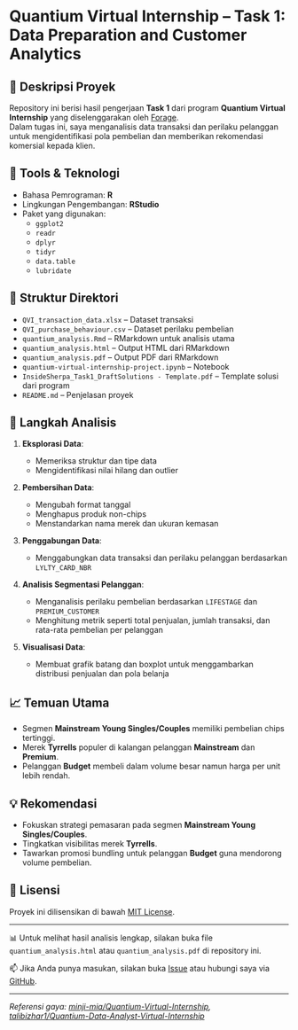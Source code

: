 # Quantium Virtual Internship – Task 1: Data Preparation and Customer Analytics

## 📌 Deskripsi Proyek

Repository ini berisi hasil pengerjaan **Task 1** dari program **Quantium Virtual Internship** yang diselenggarakan oleh [Forage](https://www.theforage.com/).  
Dalam tugas ini, saya menganalisis data transaksi dan perilaku pelanggan untuk mengidentifikasi pola pembelian dan memberikan rekomendasi komersial kepada klien.

## 🧰 Tools & Teknologi

- Bahasa Pemrograman: **R**
- Lingkungan Pengembangan: **RStudio**
- Paket yang digunakan:
  - `ggplot2`
  - `readr`
  - `dplyr`
  - `tidyr`
  - `data.table`
  - `lubridate`

## 📂 Struktur Direktori

- `QVI_transaction_data.xlsx` – Dataset transaksi
- `QVI_purchase_behaviour.csv` – Dataset perilaku pembelian
- `quantium_analysis.Rmd` – RMarkdown untuk analisis utama
- `quantium_analysis.html` – Output HTML dari RMarkdown
- `quantium_analysis.pdf` – Output PDF dari RMarkdown
- `quantium-virtual-internship-project.ipynb` – Notebook
- `InsideSherpa_Task1_DraftSolutions - Template.pdf` – Template solusi dari program
- `README.md` – Penjelasan proyek


## 🧪 Langkah Analisis

1. **Eksplorasi Data**:
   - Memeriksa struktur dan tipe data
   - Mengidentifikasi nilai hilang dan outlier

2. **Pembersihan Data**:
   - Mengubah format tanggal
   - Menghapus produk non-chips
   - Menstandarkan nama merek dan ukuran kemasan

3. **Penggabungan Data**:
   - Menggabungkan data transaksi dan perilaku pelanggan berdasarkan `LYLTY_CARD_NBR`

4. **Analisis Segmentasi Pelanggan**:
   - Menganalisis perilaku pembelian berdasarkan `LIFESTAGE` dan `PREMIUM_CUSTOMER`
   - Menghitung metrik seperti total penjualan, jumlah transaksi, dan rata-rata pembelian per pelanggan

5. **Visualisasi Data**:
   - Membuat grafik batang dan boxplot untuk menggambarkan distribusi penjualan dan pola belanja

## 📈 Temuan Utama

- Segmen **Mainstream Young Singles/Couples** memiliki pembelian chips tertinggi.
- Merek **Tyrrells** populer di kalangan pelanggan **Mainstream** dan **Premium**.
- Pelanggan **Budget** membeli dalam volume besar namun harga per unit lebih rendah.

## 💡 Rekomendasi

- Fokuskan strategi pemasaran pada segmen **Mainstream Young Singles/Couples**.
- Tingkatkan visibilitas merek **Tyrrells**.
- Tawarkan promosi bundling untuk pelanggan **Budget** guna mendorong volume pembelian.

## 📜 Lisensi

Proyek ini dilisensikan di bawah [MIT License](LICENSE).

---

📊 Untuk melihat hasil analisis lengkap, silakan buka file `quantium_analysis.html` atau `quantium_analysis.pdf` di repository ini.

📫 Jika Anda punya masukan, silakan buka [Issue](https://github.com/sayidmufaqih/quantium-internship-task1/issues) atau hubungi saya via [GitHub](https://github.com/sayidmufaqih).

---

*Referensi gaya: [minji-mia/Quantium-Virtual-Internship](https://github.com/minji-mia/Quantium-Virtual-Internship), [talibizhar1/Quantium-Data-Analyst-Virtual-Internship](https://github.com/talibizhar1/Quantium-Data-Analyst-Virtual-Internship)*

